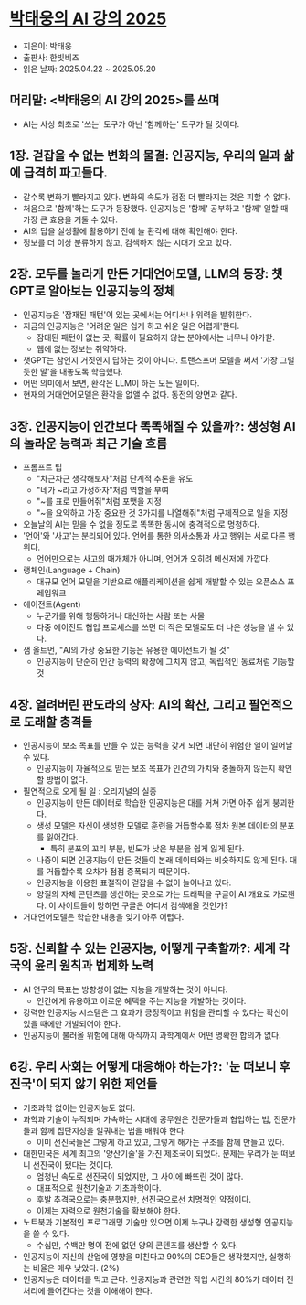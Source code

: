 # [박태웅의 AI 강의 2025](https://search.shopping.naver.com/book/catalog/50274887627?cat_id=50005821&frm=PBOKMOD&query=%EB%B0%95%ED%83%9C%EC%9B%85%EC%9D%98+AI+%EA%B0%95%EC%9D%98+2025&NaPm=ct%3Dma9gqyqw%7Cci%3D644aab034682badff4dcf4fd791133d9d10ad74b%7Ctr%3Dboknx%7Csn%3D95694%7Chk%3D545e11a89bb0fe161b4fb66771be921eb69f3c9d)
- 지은이: 박태웅
- 출판사: 한빛비즈
- 읽은 날짜: 2025.04.22 ~ 2025.05.20

## 머리말: <박태웅의 AI 강의 2025>를 쓰며
- AI는 사상 최초로 '쓰는' 도구가 아닌 '함께하는' 도구가 될 것이다.

## 1장. 걷잡을 수 없는 변화의 물결: 인공지능, 우리의 일과 삶에 급격히 파고들다.
- 갈수록 변화가 빨라지고 있다. 변화의 속도가 점점 더 빨라지는 것은 피할 수 없다.
- 처음으로 '함께'하는 도구가 등장했다. 인공지능은 '함께' 공부하고 '함께' 일할 때 가장 큰 효용을 거둘 수 있다.
- AI의 답을 실생활에 활용하기 전에 늘 환각에 대해 확인해야 한다.
- 정보를 더 이상 분류하지 않고, 검색하지 않는 시대가 오고 있다.

## 2장. 모두를 놀라게 만든 거대언어모델, LLM의 등장: 챗GPT로 알아보는 인공지능의 정체
- 인공지능은 '잠재된 패턴'이 있는 곳에서는 어디서나 위력을 발휘한다.
- 지금의 인공지능은 '어려운 일은 쉽게 하고 쉬운 일은 어렵게'한다.
  - 잠대된 패턴이 없는 곳, 확률이 필요하지 않는 분야에서는 너무나 야가핟.
  - 웹에 없는 정보는 취약하다.
- 챗GPT는 참인지 거짓인지 답하는 것이 아니다. 트랜스포머 모델을 써서 '가장 그럴듯한 말'을 내놓도록 학습했다.
- 어떤 의미에서 보면, 환각은 LLM이 하는 모든 일이다.
- 현재의 거대언어모델은 환각을 없앨 수 없다. 동전의 양면과 같다.

## 3장. 인공지능이 인간보다 똑똑해질 수 있을까?: 생성형 AI의 놀라운 능력과 최근 기술 흐름
- 프롬프트 팁
  - "차근차근 생각해보자"처럼 단계적 추론을 유도
  - "네가 ~라고 가정하자"처럼 역할을 부여
  - "~를 표로 만들어줘"처럼 포맷을 지정
  - "~을 요약하고 가장 중요한 것 3가지를 나열해줘"처럼 구체적으로 일을 지정
- 오늘날의 AI는 믿을 수 없을 정도로 똑똑한 동시에 충격적으로 멍청하다.
- '언어'와 '사고'는 분리되어 있다. 언어를 통한 의사소통과 사고 행위는 서로 다른 행위다.
  - 언어만으로는 사고의 매개체가 아니며, 언어가 오히려 메신저에 가깝다.
- 랭체인(Language + Chain)
  - 대규모 언어 모델을 기반으로 애플리케이션을 쉽게 개발할 수 있는 오픈소스 프레임워크
- 에이전트(Agent)
  - 누군가를 위해 행동하거나 대신하는 사람 또는 사물
  - 다중 에이전트 협업 프로세스를 쓰면 더 작은 모델로도 더 나은 성능을 낼 수 있다.
- 샘 올트먼, "AI의 가장 중요한 기능은 유용한 에이전트가 될 것"
  - 인공지능이 단순히 인간 능력의 확장에 그치지 않고, 독립적인 동료처럼 기능할 것

## 4장. 열려버린 판도라의 상자: AI의 확산, 그리고 필연적으로 도래할 충격들
- 인공지능이 보조 목표를 만들 수 있는 능력을 갖게 되면 대단히 위험한 일이 일어날 수 있다.
  - 인공지능이 자율적으로 맏는 보조 목표가 인간의 가치와 충돌하지 않는지 확인할 방법이 없다.
- 필연적으로 오게 될 일 : 오리지널의 실종
  - 인공지능이 만든 데이터로 학습한 인공지능은 대를 거쳐 가면 아주 쉽게 붕괴한다.
  - 생성 모델은 자신이 생성한 모델로 훈련을 거듭할수록 점차 원본 데이터의 분포를 잃어간다.
    - 특히 분포의 꼬리 부분, 빈도가 낮은 부분을 쉽게 잃게 된다.
  - 나중이 되면 인공지능이 만든 것들이 본래 데이터와는 비슷하지도 않게 된다. 대를 거듭할수록 오차가 점점 증폭되기 때문이다.
  - 인공지능을 이용한 표절작이 걷잡을 수 없이 늘어나고 있다.
  - 양질의 자체 콘텐츠를 생산하는 곳으로 가는 트래픽을 구글이 AI 개요로 가로챈다. 이 사이트들이 망하면 구글은 어디서 검색해올 것인가?
- 거대언어모델은 학습한 내용을 잊기 아주 어렵다.

## 5장. 신뢰할 수 있는 인공지능, 어떻게 구축할까?: 세계 각국의 윤리 원칙과 법제화 노력
- AI 연구의 목표는 방향성이 없는 지능을 개발하는 것이 아니다.
  - 인간에게 유용하고 이로운 혜택을 주는 지능을 개발하는 것이다.
- 강력한 인공지능 시스템은 그 효과가 긍정적이고 위험을 관리할 수 있다는 확신이 있을 때에만 개발되어야 한다.
- 인공지능이 불러올 위험에 대해 아직까지 과학계에서 어떤 명확한 합의가 없다.

## 6강. 우리 사회는 어떻게 대응해야 하는가?: '눈 떠보니 후진국'이 되지 않기 위한 제언들
- 기초과학 없이는 인공지능도 없다.
- 과학과 기술이 누적되며 가속하는 시대에 공무원은 전문가들과 협업하는 법, 전문가들과 함께 집단지성을 일궈내는 법을 배워야 한다.
  - 이미 선진국들은 그렇게 하고 있고, 그렇게 해가는 구조를 함께 만들고 있다.
- 대한민국은 세계 최고의 '양산기술'을 가진 제조국이 되었다. 문제는 우리가 눈 떠보니 선진국이 됐다는 것이다.
  - 엄청난 속도로 선진국이 되었지만, 그 사이에 빠뜨린 것이 많다.
  - 대표적으로 원천기술과 기초과학이다.
  - 후발 추격국으로는 충분했지만, 선진국으로선 치명적인 약점이다.
  - 이제는 자력으로 원천기술을 확보해야 한다.
- 노트북과 기본적인 프로그래밍 기술만 있으면 이제 누구나 강력한 생성형 인공지능을 쓸 수 있다.
  - 수십만, 수백만 명이 전에 없던 양의 콘텐츠를 생산할 수 있다.
- 인공지능이 자신의 산업에 영향을 미친다고 90%의 CEO들은 생각했지만, 실행하는 비율은 매우 낮았다. (2%)
- 인공지능은 데이터를 먹고 큰다. 인공지능과 관련한 작업 시간의 80%가 데이터 전처리에 들어간다는 것을 이해해야 한다.
